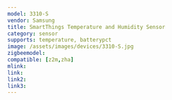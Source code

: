 ```yaml
---
model: 3310-S
vendor: Samsung
title: SmartThings Temperature and Humidity Sensor
category: sensor
supports: temperature, batterypct
image: /assets/images/devices/3310-S.jpg
zigbeemodel: 
compatible: [z2m,zha]
mlink: 
link: 
link2: 
link3: 
---
```

